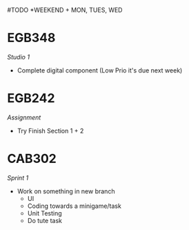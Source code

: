 #TODO *WEEKEND + MON, TUES, WED
# EGB348
*Studio 1*
- Complete digital component (Low Prio it's due next week)

# EGB242
*Assignment*
- Try Finish Section 1 + 2

# CAB302
*Sprint 1*
- Work on something in new branch
	- UI
	- Coding towards a minigame/task
	- Unit Testing
	- Do tute task